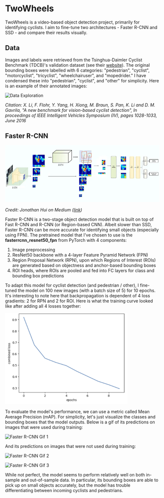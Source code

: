 # TwoWheels

TwoWheels is a video-based object detection project, primarily for identifying cyclists. I aim to fine-tune two architectures - Faster R-CNN and SSD - and compare their results visually.

## Data

Images and labels were retrieved from the Tsinghua-Daimler Cyclist Benchmark (TDCB)'s validation dataset (see their [website](http://www.gavrila.net/Datasets/Daimler_Pedestrian_Benchmark_D/Tsinghua-Daimler_Cyclist_Detec/tsinghua-daimler_cyclist_detec.html)). The original bounding boxes were labelled with 6 categories: "pedestrian", "cyclist", "motorcyclist", "tricyclist", "wheelchairuser", and "mopedrider." I have condensed these into "pedestrian", "cyclist", and "other" for simplicity. Here is an example of their annotated images:

![Data Exploration](./readme-images/data-exploration.gif)

_Citation: X. Li, F. Flohr, Y. Yang, H. Xiong, M. Braun, S. Pan, K. Li and D. M. Gavrila, "A new benchmark for vision-based cyclist detection", In proceedings of IEEE Intelligent Vehicles Symposium (IV), pages 1028-1033, June 2016_

## Faster R-CNN

![Faster R-CNN Architecture](./readme-images/faster-rcnn-arch.png)

_Credit: Jonathan Hui on Medium ([link](https://jonathan-hui.medium.com/understanding-feature-pyramid-networks-for-object-detection-fpn-45b227b9106c))_

Faster R-CNN is a two-stage object detection model that is built on top of Fast R-CNN and R-CNN (or Region-based CNN). Albeit slower than SSD, Faster R-CNN can be more accurate for identifying small objects (especially using FPN). The pretrained model that I've chosen to use is the **fasterrcnn_resnet50_fpn** from PyTorch with 4 components:

1. Image preprocessing
2. ResNet50 backbone with a 4-layer Feature Pyramid Network (FPN)
3. Region Proposal Network (RPN), upon which Regions of Interest (ROIs) are generated based on objectness and anchor-based bounding boxes
4. ROI heads, where ROIs are pooled and fed into FC layers for class and bounding box predictions

To adapt this model for cyclist detection (and pedestrian / other), I fine-tuned the model on 100 new images (with a batch size of 5) for 10 epochs. It's interesting to note here that backpropagation is dependent of 4 loss gradients: 2 for RPN and 2 for ROI. Here is what the training curve looked like after adding all 4 losses together:

<img src="./readme-images/faster-rcnn-curve.png" width=400>

To evaluate the model's performance, we can use a metric called Mean Average Precision (mAP). For simplicity, let's just visualize the classes and bounding boxes that the model outputs. Below is a gif of its predictions on images that were used during training:

![Faster R-CNN Gif 1](./readme-images/faster-rcnn-1.gif)

And its predictions on images that were not used during training:

![Faster R-CNN Gif 2](./readme-images/faster-rcnn-2.gif)

![Faster R-CNN Gif 3](./readme-images/faster-rcnn-3.gif)

While not perfect, the model seems to perform relatively well on both in-sample and out-of-sample data. In particular, its bounding boxes are able to pick up on small objects accurately, but the model has trouble differentiating between incoming cyclists and pedestrians.
